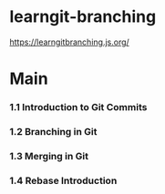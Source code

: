 # learngit-branching
https://learngitbranching.js.org/


# Main

### 1.1 Introduction to Git Commits

### 1.2 Branching in Git

### 1.3 Merging in Git

### 1.4 Rebase Introduction
